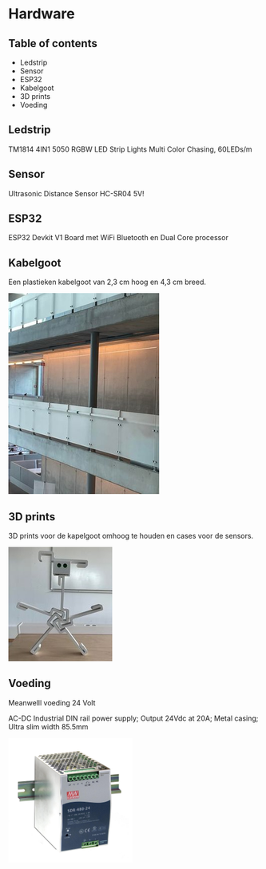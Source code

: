 # Hardware

## Table of contents
- Ledstrip
- Sensor
- ESP32
- Kabelgoot
- 3D prints
- Voeding

## Ledstrip

TM1814 4IN1 5050 RGBW LED Strip Lights Multi Color Chasing, 60LEDs/m 


## Sensor

Ultrasonic Distance Sensor HC-SR04 5V!

## ESP32

ESP32 Devkit V1 Board met WiFi Bluetooth en Dual Core processor 


## Kabelgoot

Een plastieken kabelgoot van 2,3 cm hoog en 4,3 cm breed.

<img src="Documenten/images/kabelGoot.jpg" alt="KabelGoot">


## 3D prints

3D prints voor de kapelgoot omhoog te houden en cases voor de sensors.

<img src="Documenten/images/AURORA_MASCOT.jpg" alt="AURORA_MASCOT">

## Voeding

Meanwelll voeding 24 Volt 

AC-DC Industrial DIN rail power supply; Output 24Vdc at 20A; Metal casing; Ultra slim width 85.5mm

<img src="Documenten/images/meanwell%20voeding.jpg" alt="AURORA_MASCOT" height = "250">


